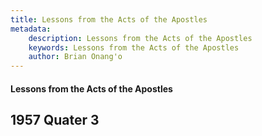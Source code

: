 ```yaml
---
title: Lessons from the Acts of the Apostles
metadata:
    description: Lessons from the Acts of the Apostles
    keywords: Lessons from the Acts of the Apostles
    author: Brian Onang'o
---
```


#### Lessons from the Acts of the Apostles

## 1957 Quater 3
